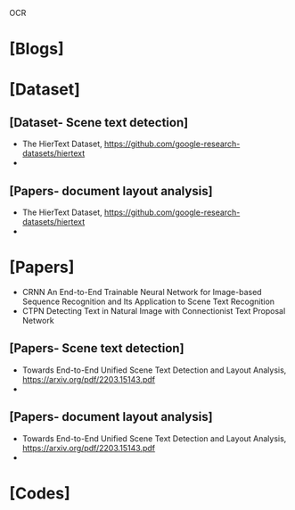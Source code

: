 OCR

# [Blogs]

# [Dataset]

## [Dataset- Scene text detection]
+ The HierText Dataset, https://github.com/google-research-datasets/hiertext
+ 

## [Papers- document layout analysis]
+ The HierText Dataset, https://github.com/google-research-datasets/hiertext
+ 

# [Papers]
+ CRNN An End-to-End Trainable Neural Network for Image-based Sequence Recognition and Its Application to Scene Text Recognition
+ CTPN Detecting Text in Natural Image with Connectionist Text Proposal Network


## [Papers- Scene text detection]
+ Towards End-to-End Unified Scene Text Detection and Layout Analysis, https://arxiv.org/pdf/2203.15143.pdf
+ 

## [Papers- document layout analysis]
+ Towards End-to-End Unified Scene Text Detection and Layout Analysis, https://arxiv.org/pdf/2203.15143.pdf
+ 

# [Codes]
